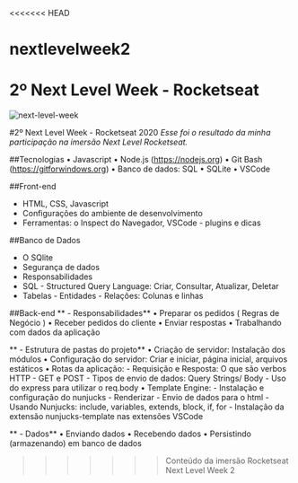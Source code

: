 <<<<<<< HEAD
# nextlevelweek2
2º Next Level Week - Rocketseat
=======
![next-level-week](https://user-images.githubusercontent.com/54913406/91224329-545ed380-e6f8-11ea-94f3-c3ac94e95fb5.jpg)

#2º Next Level Week - Rocketseat 2020
*Esse foi o resultado da minha participação na imersão Next Level Rocketseat.*

##Tecnologias
• Javascript
• Node.js (https://nodejs.org)
• Git Bash (https://gitforwindows.org)
• Banco de dados: SQL
• SQLite
• VSCode

##Front-end
 - HTML, CSS, Javascript
 - Configurações do ambiente de desenvolvimento
 - Ferramentas: o Inspect do Navegador, VSCode - plugins e dicas

 ##Banco de Dados
 - O SQlite
 - Segurança de dados
 - Responsabilidades
 - SQL - Structured Query Language: Criar, Consultar, Atualizar, Deletar
 - Tabelas - Entidades - Relações: Colunas e linhas

##Back-end
** - Responsabilidades**
    • Preparar os pedidos ( Regras de Negócio )
    • Receber pedidos do cliente
    • Enviar respostas
    • Trabalhando com dados da aplicação

** - Estrutura de pastas do projeto**
    • Criação de servidor: Instalação dos módulos
    • Configuração do servidor: Criar e iniciar, página inicial, arquivos estáticos
    • Rotas da aplicação:
        - Requisição e Resposta: O que são verbos HTTP
        - GET e POST
        - Tipos de envio de dados: Query Strings/ Body
        - Uso do express para utilizar o req.body
    • Template Engine:
        - Instalação e configuração do nunjucks
        - Renderizar
        - Envio de dados para o html
        - Usando Nunjucks: include, variables, extends, block, if, for
        - Instalação da extensão nunjucks-template nas extensões VSCode

** - Dados**
    • Enviando dados
    • Recebendo dados
    • Persistindo (armazenando) em banco de dados
>>>>>>> Conteúdo da imersão Rocketseat Next Level Week 2
